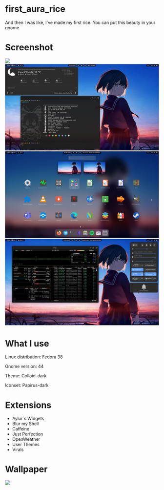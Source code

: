 # first_aura_rice
And then I was like, I've made my first rice. You can put this beauty in your gnome
# Screenshot
<img src = "uno.png" />
<img src = "dos.png" />
<img src = "tres.png" />
<img src = "cuatro.png" />

# What I use

Linux distribution: Fedora 38

Gnome version: 44

Theme: Colloid-dark

Iconset: Papirus-dark

# Extensions
- Aylur`s Widgets
- Blur my Shell
- Caffeine
- Just Perfection
- OpenWeather
- User Themes
- Virals

# Wallpaper

<img src = "wallpaper.jpg" />
